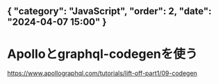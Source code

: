 { "category": "JavaScript",  "order": 2, "date": "2024-04-07 15:00" }
---
# Apolloとgraphql-codegenを使う

https://www.apollographql.com/tutorials/lift-off-part1/09-codegen